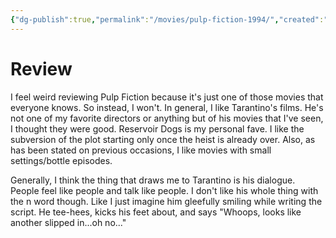 ```yaml
---
{"dg-publish":true,"permalink":"/movies/pulp-fiction-1994/","created":"2023-12-04","updated":"2023-12-18"}
---
```



# Review

I feel weird reviewing Pulp Fiction because it's just one of those movies that everyone knows. So instead, I won't. In general, I like Tarantino's films. He's not one of my favorite directors or anything but of his movies that I've seen, I thought they were good. Reservoir Dogs is my personal fave. I like the subversion of the plot starting only once the heist is already over. Also, as has been stated on previous occasions, I like movies with small settings/bottle episodes.

Generally, I think the thing that draws me to Tarantino is his dialogue. People feel like people and talk like people. I don't like his whole thing with the n word though. Like I just imagine him gleefully smiling while writing the script. He tee-hees, kicks his feet about, and says "Whoops, looks like another slipped in...oh no..."
